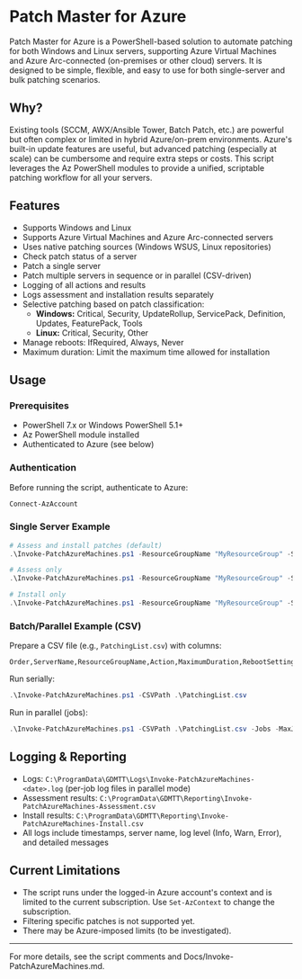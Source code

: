 # Patch Master for Azure

Patch Master for Azure is a PowerShell-based solution to automate patching for both Windows and Linux servers, supporting Azure Virtual Machines and Azure Arc-connected (on-premises or other cloud) servers. It is designed to be simple, flexible, and easy to use for both single-server and bulk patching scenarios.

## Why?

Existing tools (SCCM, AWX/Ansible Tower, Batch Patch, etc.) are powerful but often complex or limited in hybrid Azure/on-prem environments. Azure's built-in update features are useful, but advanced patching (especially at scale) can be cumbersome and require extra steps or costs. This script leverages the Az PowerShell modules to provide a unified, scriptable patching workflow for all your servers.

## Features

- Supports Windows and Linux
- Supports Azure Virtual Machines and Azure Arc-connected servers
- Uses native patching sources (Windows WSUS, Linux repositories)
- Check patch status of a server
- Patch a single server
- Patch multiple servers in sequence or in parallel (CSV-driven)
- Logging of all actions and results
- Logs assessment and installation results separately
- Selective patching based on patch classification:
  - **Windows:** Critical, Security, UpdateRollup, ServicePack, Definition, Updates, FeaturePack, Tools
  - **Linux:** Critical, Security, Other
- Manage reboots: IfRequired, Always, Never
- Maximum duration: Limit the maximum time allowed for installation

## Usage

### Prerequisites
- PowerShell 7.x or Windows PowerShell 5.1+
- Az PowerShell module installed
- Authenticated to Azure (see below)

### Authentication
Before running the script, authenticate to Azure:

```powershell
Connect-AzAccount
```

### Single Server Example

```powershell
# Assess and install patches (default)
.\Invoke-PatchAzureMachines.ps1 -ResourceGroupName "MyResourceGroup" -ServerName "MyVM"

# Assess only
.\Invoke-PatchAzureMachines.ps1 -ResourceGroupName "MyResourceGroup" -ServerName "MyVM" -AssessOnly

# Install only
.\Invoke-PatchAzureMachines.ps1 -ResourceGroupName "MyResourceGroup" -ServerName "MyVM" -InstallOnly
```

### Batch/Parallel Example (CSV)

Prepare a CSV file (e.g., `PatchingList.csv`) with columns:

```
Order,ServerName,ResourceGroupName,Action,MaximumDuration,RebootSetting,WindowsClassificationsToInclude,LinuxClassificationsToInclude
```

Run serially:

```powershell
.\Invoke-PatchAzureMachines.ps1 -CSVPath .\PatchingList.csv
```

Run in parallel (jobs):

```powershell
.\Invoke-PatchAzureMachines.ps1 -CSVPath .\PatchingList.csv -Jobs -MaxJobs 3
```

## Logging & Reporting

- Logs: `C:\ProgramData\GDMTT\Logs\Invoke-PatchAzureMachines-<date>.log` (per-job log files in parallel mode)
- Assessment results: `C:\ProgramData\GDMTT\Reporting\Invoke-PatchAzureMachines-Assessment.csv`
- Install results: `C:\ProgramData\GDMTT\Reporting\Invoke-PatchAzureMachines-Install.csv`
- All logs include timestamps, server name, log level (Info, Warn, Error), and detailed messages

## Current Limitations

- The script runs under the logged-in Azure account's context and is limited to the current subscription. Use `Set-AzContext` to change the subscription.
- Filtering specific patches is not supported yet.
- There may be Azure-imposed limits (to be investigated).

---

For more details, see the script comments and Docs/Invoke-PatchAzureMachines.md.

